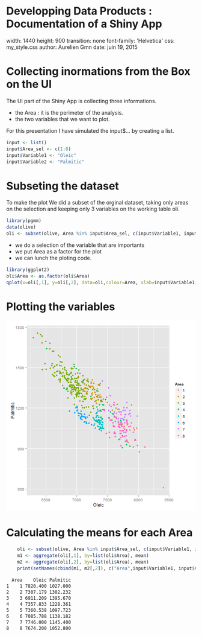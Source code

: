 Developping Data Products : Documentation of a Shiny App
========================================================
width: 1440
height: 900
transition: none
font-family: 'Helvetica'
css: my_style.css
author: Aurelien Gmn
date: juin 19, 2015

Collecting inormations from the Box on the UI
========================================================

The UI part of the Shiny App is collecting three informations.
  - the Area : it is the perimeter of the analysis.
  - the two variables that we want to plot.

For this presentation I have simulated the input$... by creating a list.

```r
input <- list()
input$Area_sel <- c(1:8)
input$Variable1 <- "Oleic"
input$Variable2 <- "Palmitic"
```

Subseting the dataset
========================================================


To make the plot We did a subset of the orginal dataset, taking only areas on the selection and keeping only 3 variables on the working table oli.


```r
library(pgmm)
data(olive)
oli <- subset(olive, Area %in% input$Area_sel, c(input$Variable1, input$Variable2, "Area"))
```
- we do a selection of the variable that are importants
- we put Area as a factor for the plot
- we can lunch the ploting code.

```r
library(ggplot2)
oli$Area <- as.factor(oli$Area)
qplot(x=oli[,1], y=oli[,2], data=oli,colour=Area, xlab=input$Variable1, ylab=input$Variable2)
```



Plotting the variables
========================================================

![plot of chunk unnamed-chunk-4](DDP-figure/unnamed-chunk-4-1.png) 

Calculating the means for each Area
========================================================


```r
    oli <- subset(olive, Area %in% input$Area_sel, c(input$Variable1, input$Variable2, "Area"))
    m1 <- aggregate(oli[,1], by=list(oli$Area), mean)
    m2 <- aggregate(oli[,2], by=list(oli$Area), mean)
    print(setNames(cbind(m1, m2[,2]), c("Area",input$Variable1, input$Variable2)))
```

```
  Area    Oleic Palmitic
1    1 7820.400 1027.000
2    2 7307.179 1302.232
3    3 6911.209 1395.670
4    4 7357.833 1228.361
5    5 7360.538 1097.723
6    6 7085.788 1138.182
7    7 7746.000 1145.400
8    8 7674.200 1052.800
```
